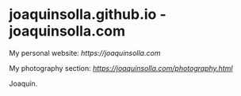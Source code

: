 # joaquinsolla.github.io - joaquinsolla.com

  My personal website: _https://joaquinsolla.com_

  My photography section: _https://joaquinsolla.com/photography.html_
  
  Joaquín.
